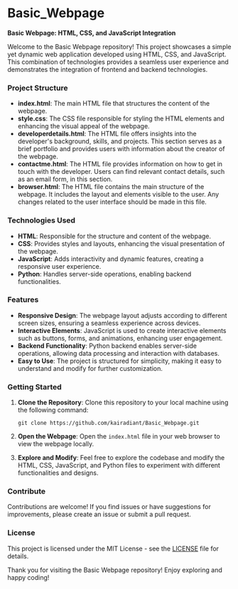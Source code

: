 # Basic_Webpage
**Basic Webpage: HTML, CSS, and JavaScript Integration**

Welcome to the Basic Webpage repository! This project showcases a simple yet dynamic web application developed using HTML, CSS, and JavaScript. This combination of technologies provides a seamless user experience and demonstrates the integration of frontend and backend technologies.

### Project Structure

- **index.html**: The main HTML file that structures the content of the webpage.
- **style.css**: The CSS file responsible for styling the HTML elements and enhancing the visual appeal of the webpage.
- **developerdetails.html**: The HTML file offers insights into the developer's background, skills, and projects. This section serves as a brief portfolio and provides users with information about the creator of the webpage.
- **contactme.html**: The HTML file provides information on how to get in touch with the developer. Users can find relevant contact details, such as an email form, in this section.
- **browser.html**: The HTML file contains the main structure of the webpage. It includes the layout and elements visible to the user. Any changes related to the user interface should be made in this file.

### Technologies Used

- **HTML**: Responsible for the structure and content of the webpage.
- **CSS**: Provides styles and layouts, enhancing the visual presentation of the webpage.
- **JavaScript**: Adds interactivity and dynamic features, creating a responsive user experience.
- **Python**: Handles server-side operations, enabling backend functionalities.

### Features

- **Responsive Design**: The webpage layout adjusts according to different screen sizes, ensuring a seamless experience across devices.
- **Interactive Elements**: JavaScript is used to create interactive elements such as buttons, forms, and animations, enhancing user engagement.
- **Backend Functionality**: Python backend enables server-side operations, allowing data processing and interaction with databases.
- **Easy to Use**: The project is structured for simplicity, making it easy to understand and modify for further customization.

### Getting Started

1. **Clone the Repository**: Clone this repository to your local machine using the following command:
   ```
   git clone https://github.com/kairadiant/Basic_Webpage.git
   ```

2. **Open the Webpage**: Open the `index.html` file in your web browser to view the webpage locally.

3. **Explore and Modify**: Feel free to explore the codebase and modify the HTML, CSS, JavaScript, and Python files to experiment with different functionalities and designs.

### Contribute

Contributions are welcome! If you find issues or have suggestions for improvements, please create an issue or submit a pull request.

### License

This project is licensed under the MIT License - see the [LICENSE](LICENSE) file for details.

Thank you for visiting the Basic Webpage repository! Enjoy exploring and happy coding!
